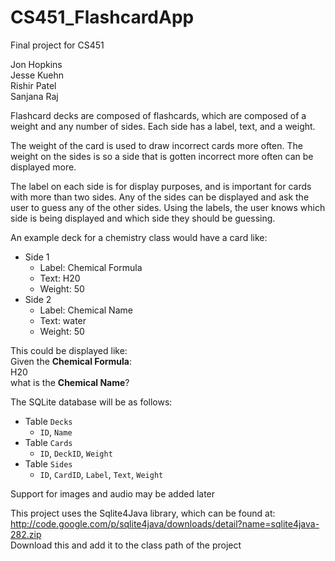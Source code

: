 CS451_FlashcardApp
==================

Final project for CS451

Jon Hopkins  
Jesse Kuehn  
Rishir Patel  
Sanjana Raj

Flashcard decks are composed of flashcards, which are composed of a weight and any number of sides. Each side has a label, text, and a weight.

The weight of the card is used to draw incorrect cards more often. The weight on the sides is so a side that is gotten incorrect more often can be displayed more.

The label on each side is for display purposes, and is important for cards with more than two sides. Any of the sides can be displayed and ask the user to guess any of the other sides. Using the labels, the user knows which side is being displayed and which side they should be guessing.

An example deck for a chemistry class would have a card like:
- Side 1
  - Label: Chemical Formula
  - Text: H20
  - Weight: 50
- Side 2
  - Label: Chemical Name
  - Text: water
  - Weight: 50

This could be displayed like:  
Given the **Chemical Formula**:  
H20  
what is the **Chemical Name**?

The SQLite database will be as follows:
- Table `Decks`
  - `ID`, `Name`
- Table `Cards`
  - `ID`, `DeckID`, `Weight`
- Table `Sides`
  - `ID`, `CardID`, `Label`, `Text`, `Weight`

Support for images and audio may be added later

This project uses the Sqlite4Java library, which can be found at:  
http://code.google.com/p/sqlite4java/downloads/detail?name=sqlite4java-282.zip  
Download this and add it to the class path of the project
